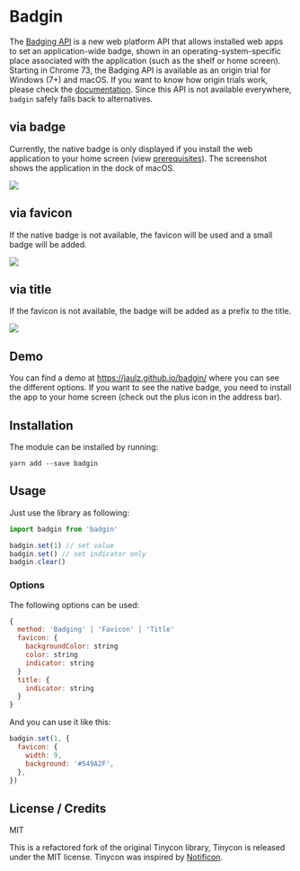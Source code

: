 # Badgin

The [Badging API](https://web.dev/badging-api/) is a new web platform API that allows installed web apps to set an application-wide badge, shown in an operating-system-specific place associated with the application (such as the shelf or home screen). Starting in Chrome 73, the Badging API is available as an origin trial for Windows (7+) and macOS. If you want to know how origin trials work, please check the [documentation](https://web.dev/badging-api/#ot). Since this API is not available everywhere, `badgin` safely falls back to alternatives.

## via badge

Currently, the native badge is only displayed if you install the web application to your home screen (view [prerequisites](https://developers.google.com/web/fundamentals/app-install-banners)). The screenshot shows the application in the dock of macOS.

![](https://github.com/jaulz/badgin/raw/master/assets/screenshots/standalone_osx.png)

## via favicon

If the native badge is not available, the favicon will be used and a small badge will be added.

![](https://github.com/jaulz/badgin/raw/master/assets/screenshots/favicon.png)

## via title

If the favicon is not available, the badge will be added as a prefix to the title.

![](https://github.com/jaulz/badgin/raw/master/assets/screenshots/title.png)

## Demo

You can find a demo at https://jaulz.github.io/badgin/ where you can see the different options. If you want to see the native badge, you need to install the app to your home screen (check out the plus icon in the address bar).

## Installation

The module can be installed by running:

```
yarn add --save badgin
```

## Usage

Just use the library as following:

```js
import badgin from 'badgin'

badgin.set(1) // set value
badgin.set() // set indicator only
badgin.clear()
```

### Options

The following options can be used:

```js
{
  method: 'Badging' | 'Favicon' | 'Title'
  favicon: {
    backgroundColor: string
    color: string
    indicator: string
  }
  title: {
    indicator: string
  }
}
```

And you can use it like this:

```js
badgin.set(1, {
  favicon: {
    width: 9,
    background: '#549A2F',
  },
})
```

## License / Credits

MIT

This is a refactored fork of the original Tinycon library, Tinycon is released under the MIT license. Tinycon was inspired by [Notificon](https://github.com/makeable/Notificon).
